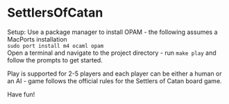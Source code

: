 # SettlersOfCatan
Setup:
Use a package manager to install OPAM - the following assumes a MacPorts installation  
`sudo port install m4 ocaml opam`  
Open a terminal and navigate to the project directory - run `make play` and follow the prompts to get started.

Play is supported for 2-5 players and each player can be either a human or an AI - game follows the official rules for the Settlers of Catan board game.

Have fun!
